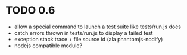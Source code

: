 TODO 0.6
========

- allow a special command to launch a test suite like tests/run.js does
- catch errors thrown in tests/run.js to display a failed test
- exception stack trace + file source id (ala phantomjs-nodify)
- nodejs compatible module?
